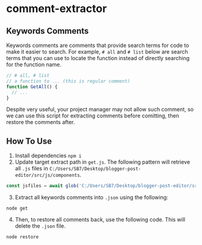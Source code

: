 # comment-extractor

## Keywords Comments
Keywords comments are comments that provide search terms for code to make it easier to search. For example, `# all` and `# list` below are search terms that you can use to locate the function instead of directly searching for the function name.
```js
// # all, # list
// a function to ... (this is regular comment)
function GetAll() {
  // ...
}
```
Despite very useful, your project manager may not allow such comment, so we can use this script for extracting comments before comitting, then restore the comments after.

## How To Use
1. Install dependencies
`npm i`
2. Update target extract path in `get.js`. The following pattern will retrieve all `.js` files in `C:/Users/SB7/Desktop/blogger-post-editor/src/js/components`.
```js
const jsfiles = await glob('C:/Users/SB7/Desktop/blogger-post-editor/src/js/components/**/*.js', { ignore: 'node_modules/**' })
```
3. Extract all keywords comments into `.json` using the following:
```
node get
```
4. Then, to restore all comments back, use the following code. This will delete the `.json` file.
```
node restore
```
